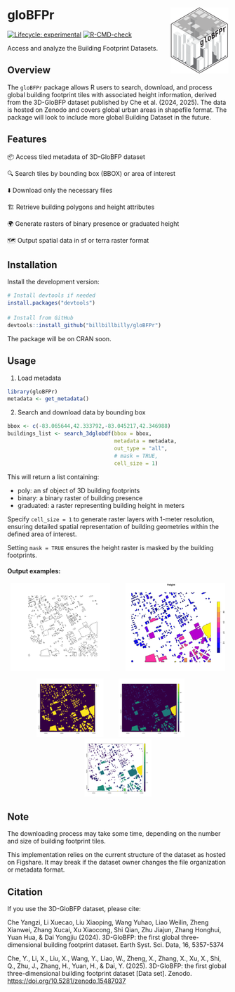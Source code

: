 # gloBFPr <a href="https://github.com/billbillbilly/gloBFPr/"><img src="logo.svg" align="right" height="150" alt="forestdata website" /></a>

<!-- badges: start -->
[![Lifecycle:
experimental](https://img.shields.io/badge/lifecycle-experimental-orange.svg)](https://lifecycle.r-lib.org/articles/stages.html#experimental)
[![R-CMD-check](https://github.com/billbillbilly/gloBFPr/actions/workflows/R-CMD-check.yaml/badge.svg)](https://github.com/billbillbilly/gloBFPr/actions/workflows/R-CMD-check.yaml)
<!-- badges: end -->

Access and analyze the Building Footprint Datasets.

## Overview
The `gloBFPr` package allows R users to search, download, and process global 
building footprint tiles with associated height information, derived from the 
3D-GloBFP dataset published by Che et al. (2024, 2025). The data is hosted on 
Zenodo and covers global urban areas in shapefile format. The package will look 
to include more global Building Dataset in the future.

## Features
📦 Access tiled metadata of 3D-GloBFP dataset

🔍 Search tiles by bounding box (BBOX) or area of interest

⬇️ Download only the necessary files

🏗️ Retrieve building polygons and height attributes

🌍 Generate rasters of binary presence or graduated height

🗺️ Output spatial data in sf or terra raster format

## Installation
Install the development version:
```r
# Install devtools if needed
install.packages("devtools")

# Install from GitHub
devtools::install_github("billbillbilly/gloBFPr")
```

The package will be on CRAN soon.

## Usage
1. Load metadata

```r
library(gloBFPr)
metadata <- get_metadata()
```

2. Search and download data by bounding box

```r
bbox <- c(-83.065644,42.333792,-83.045217,42.346988)
buildings_list <- search_3dglobdf(bbox = bbox,
                                  metadata = metadata, 
                                  out_type = "all", 
                                  # mask = TRUE,
                                  cell_size = 1)
```
This will return a list containing:
- poly: an sf object of 3D building footprints
- binary: a binary raster of building presence
- graduated: a raster representing building height in meters

Specify `cell_size = 1` to generate raster layers with 1-meter resolution, 
ensuring detailed spatial representation of building geometries within 
the defined area of interest.

Setting `mask = TRUE` ensures the height raster is masked by the building footprints.

#### Output examples:
<p align="center">
  <img src="images/BFshp.png?raw=true" width="45%">
&nbsp; &nbsp; &nbsp; &nbsp;
  <img src="images/BHshp.png?raw=true" width="45%">
</p>

<p align="center">
  <img src="images/BF.png?raw=true" width="30%">
&nbsp; &nbsp; &nbsp; &nbsp;
  <img src="images/BH.png?raw=true" width="30%">
&nbsp; &nbsp; &nbsp; &nbsp;
  <img src="images/croppedBH.png?raw=true" width="30%">
</p>

## Note
The downloading process may take some time, depending on the number and size
of building footprint tiles.

This implementation relies on the current structure of the dataset as hosted on Figshare.
It may break if the dataset owner changes the file organization or metadata format.

## Citation

If you use the 3D-GloBFP dataset, please cite:

Che Yangzi, Li Xuecao, Liu Xiaoping, Wang Yuhao, Liao Weilin, Zheng Xianwei,
Zhang Xucai, Xu Xiaocong, Shi Qian, Zhu Jiajun, Zhang Honghui, Yuan Hua, &
Dai Yongjiu (2024). 3D-GloBFP: the first global three-dimensional building
footprint dataset. Earth Syst. Sci. Data, 16, 5357-5374

Che, Y., Li, X., Liu, X., Wang, Y., Liao, W., Zheng, X., Zhang, X., Xu, X.,
Shi, Q., Zhu, J., Zhang, H., Yuan, H., & Dai, Y. (2025).
3D-GloBFP: the first global three-dimensional building footprint dataset [Data set].
Zenodo. https://doi.org/10.5281/zenodo.15487037

